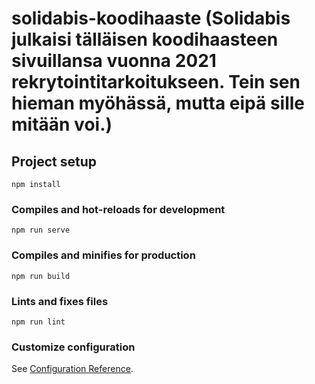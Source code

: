 # solidabis-koodihaaste (Solidabis julkaisi tälläisen koodihaasteen sivuillansa vuonna 2021 rekrytointitarkoitukseen. Tein sen hieman myöhässä, mutta eipä sille mitään voi.)

## Project setup
```
npm install
```

### Compiles and hot-reloads for development
```
npm run serve
```

### Compiles and minifies for production
```
npm run build
```

### Lints and fixes files
```
npm run lint
```

### Customize configuration
See [Configuration Reference](https://cli.vuejs.org/config/).
